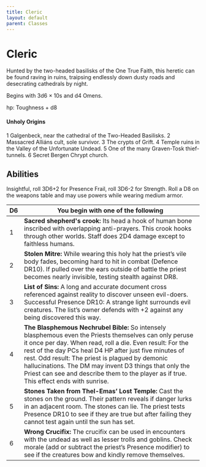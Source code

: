 ```yaml
---
title: Cleric
layout: default
parent: Classes
---
```

# Cleric
Hunted by the two-headed basilisks of the One True Faith,  this heretic can be found raving in ruins, traipsing endlessly down  dusty roads and desecrating cathedrals by night.

Begins with 3d6 × 10s and d4 Omens. 

hp: Toughness + d8

#### Unholy Origins
1 Galgenbeck, near the cathedral of the Two-Headed Basilisks.
2 Massacred Alliáns cult, sole survivor.
3 The crypts of Grift.
4 Temple ruins in the Valley of the Unfortunate Undead.
5 One of the many Graven-Tosk thief-tunnels.
6 Secret Bergen Chrypt church.

## Abilities
Insightful, roll 3D6+2 for Presence
Frail, roll 3D6-2 for Strength. 
Roll a D8 on the weapons table and may use powers while wearing medium armor.

| D6 | You begin with one of the following |
|---|---|
| 1 | **Sacred shepherd's crook:** Its head a hook of human bone inscribed with overlapping anti-prayers. This crook hooks through other worlds. Staff does 2D4 damage except to faithless humans. |
| 2 | **Stolen Mitre:** While wearing this holy hat the priest’s vile body fades, becoming hard to hit in combat (Defence DR10). If pulled over the ears outside of battle the priest becomes nearly invisible, testing stealth against DR8. |
| 3 | **List of Sins:** A long and accurate document cross referenced against reality to discover unseen evil-doers. Successful Presence DR10: A strange light surrounds evil creatures. The list’s owner defends with +2 against any being discovered this way. |
| 4 | **The Blasphemous Nechrubel Bible:** So intensely blasphemous even the Priests themselves can only peruse it once per day. When read, roll a die. Even result: For the rest of the day PCs heal D4 HP after just five minutes of rest. Odd result: The priest is plagued by demonic hallucinations. The DM may invent D3 things that only the Priest can see and describe them to the player as if true. This effect ends with sunrise. |
| 5 | **Stones Taken from Thel-Emas’ Lost Temple:** Cast the stones on the ground. Their pattern reveals if danger lurks in an adjacent room. The stones can lie. The priest tests Presence DR10 to see if they are true but after failing they cannot test again until the sun has set. |
| 6 | **Wrong Crucifix:** The crucifix can be used in encounters with the undead as well as lesser trolls and goblins. Check morale (add or subtract the priest’s Presence modifier) to see if the creatures bow and kindly remove themselves.|
